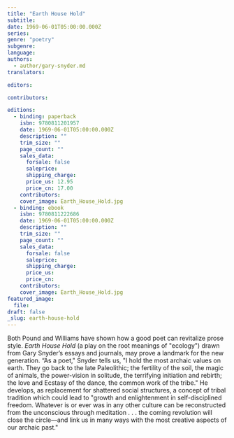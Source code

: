 ```yaml
---
title: "Earth House Hold"
subtitle:
date: 1969-06-01T05:00:00.000Z
series:
genre: "poetry"
subgenre:
language:
authors:
  - author/gary-snyder.md
translators:

editors:

contributors:

editions:
  - binding: paperback
    isbn: 9780811201957
    date: 1969-06-01T05:00:00.000Z
    description: ""
    trim_size: ""
    page_count: ""
    sales_data:
      forsale: false
      saleprice:
      shipping_charge:
      price_us: 12.95
      price_cn: 17.00
    contributors:
    cover_image: Earth_House_Hold.jpg
  - binding: ebook
    isbn: 9780811222686
    date: 1969-06-01T05:00:00.000Z
    description: ""
    trim_size: ""
    page_count: ""
    sales_data:
      forsale: false
      saleprice:
      shipping_charge:
      price_us:
      price_cn:
    contributors:
    cover_image: Earth_House_Hold.jpg
featured_image:
  file:
draft: false
_slug: earth-house-hold
---
```


Both Pound and Williams have shown how a good poet can revitalize prose style. _Earth House Hold_ (a play on the root meanings of "ecology") drawn from Gary Snyder’s essays and journals, may prove a landmark for the new generation. “As a poet," Snyder tells us, "I hold the most archaic values on earth. They go back to the late Paleolithic; the fertility of the soil, the magic of animals, the power-vision in solitude, the terrifying initiation and rebirth; the love and Ecstasy of the dance, the common work of the tribe." He develops, as replacement for shattered social structures, a concept of tribal tradition which could lead to "growth and enlightenment in self-disciplined freedom. Whatever is or ever was in any other culture can be reconstructed from the unconscious through meditation . . . the coming revolution will close the circle––and link us in many ways with the most creative aspects of our archaic past."

